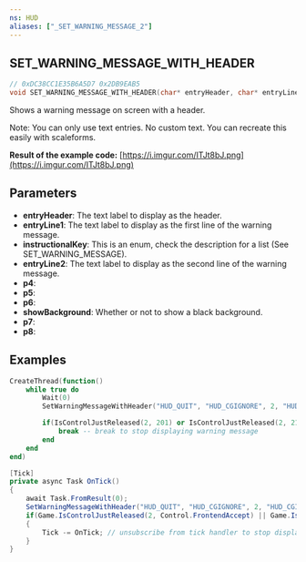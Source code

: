 ```yaml
---
ns: HUD
aliases: ["_SET_WARNING_MESSAGE_2"]
---
```

## SET_WARNING_MESSAGE_WITH_HEADER

```c
// 0xDC38CC1E35B6A5D7 0x2DB9EAB5
void SET_WARNING_MESSAGE_WITH_HEADER(char* entryHeader, char* entryLine1, int instructionalKey, char* entryLine2, BOOL p4, Any p5, Any* p6, BOOL showBackground, Any* p7, BOOL p8);
```

Shows a warning message on screen with a header.

Note: You can only use text entries. No custom text. You can recreate this easily with scaleforms.

**Result of the example code:**
[https://i.imgur.com/ITJt8bJ.png](https://i.imgur.com/ITJt8bJ.png)

## Parameters
* **entryHeader**: The text label to display as the header.
* **entryLine1**: The text label to display as the first line of the warning message.
* **instructionalKey**: This is an enum, check the description for a list (See SET_WARNING_MESSAGE).
* **entryLine2**: The text label to display as the second line of the warning message.
* **p4**:
* **p5**:
* **p6**: 
* **showBackground**: Whether or not to show a black background.
* **p7**:
* **p8**:

## Examples
```lua
CreateThread(function()
    while true do
        Wait(0)
        SetWarningMessageWithHeader("HUD_QUIT", "HUD_CGIGNORE", 2, "HUD_CGINVITE", 0, -1, 0, 1, 0, 1)

        if(IsControlJustReleased(2, 201) or IsControlJustReleased(2, 217)) then -- any select/confirm key was pressed.
            break -- break to stop displaying warning message
        end
    end
end)
```
```csharp
[Tick]
private async Task OnTick()
{
    await Task.FromResult(0);
    SetWarningMessageWithHeader("HUD_QUIT", "HUD_CGIGNORE", 2, "HUD_CGINVITE", false, -1, 0, true, 0, true);
    if(Game.IsControlJustReleased(2, Control.FrontendAccept) || Game.IsControlJustReleased(2, Control.FrontendSelect)) // any select/confirm key was pressed.
    {
        Tick -= OnTick; // unsubscribe from tick handler to stop displaying warning message
    }
}
```